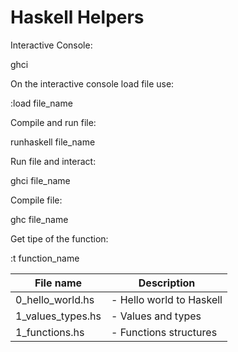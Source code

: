 # Haskell Helpers

Interactive Console:

ghci

On the interactive console load file use:

:load file_name

Compile and run file:

runhaskell file_name

Run file and interact:

ghci file_name

Compile file:

ghc file_name

Get tipe of the function:

:t function_name

| File name        		| Description 												   |
| --------------------- |------------------------------------------------------------- |
| 0_hello_world.hs 		| - Hello world to Haskell |
| 1_values_types.hs 	| - Values and types |
| 1_functions.hs 		| - Functions structures |